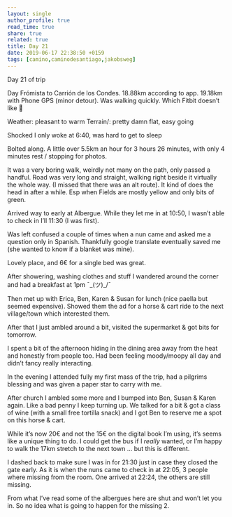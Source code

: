 ```yaml
---
layout: single
author_profile: true
read_time: true
share: true
related: true
title: Day 21
date: 2019-06-17 22:38:50 +0159
tags: [camino,caminodesantiago,jakobsweg]
---
```


Day 21 of trip 

Day Frómista to Carrión de los Condes. 18.88km according to app. 19.18km with Phone GPS (minor detour). Was walking quickly. Which Fitbit doesn’t like 🙂

Weather: pleasant to warm
Terrain/: pretty damn flat, easy going 

Shocked I only woke at 6:40, was hard to get to sleep 

Bolted along. A little over 5.5km an hour for 3 hours 26 minutes, with only 4 minutes rest / stopping for photos.

It was a very boring walk, weirdly not many on the path, only passed a handful. Road was very long and straight, walking right beside it virtually the whole way. (I missed that there was an alt route). It kind of does the head in after a while. Esp when Fields are mostly yellow and only bits of green.

Arrived way to early at Albergue. While they let me in at 10:50, I wasn’t able to check in I’ll 11:30 (I was first). 

Was left confused a couple of times when a nun came and asked me a question only in Spanish. Thankfully google translate eventually saved me (she wanted to know if a blanket was mine).

Lovely place, and 6€ for a single bed was great.

After showering, washing clothes and stuff I wandered around the corner and had a breakfast at 1pm ‪¯\_(ツ)_/¯‬ 

Then met up with Erica, Ben, Karen & Susan for lunch (nice paella but seemed expensive). Showed them the ad for a horse & cart ride to the next village/town which interested them.

After that I just ambled around a bit, visited the supermarket & got bits for tomorrow.

I spent a bit of the afternoon hiding in the dining area away from the heat and honestly from people too. Had been feeling moody/moopy all day and didn’t fancy really interacting.

In the evening I attended fully my first mass of the trip, had a pilgrims blessing and was given a paper star to carry with me.

After church I ambled some more and I bumped into Ben, Susan & Karen again. Like a bad penny I keep turning up. We talked for a bit & got a class of wine (with a small free tortilla snack) and I got Ben to reserve me a spot on this horse & cart.

While it’s now 20€ and not the 15€ on the digital book I’m using, it’s seems like a unique thing to do. I could get the bus if I _really_ wanted, or I’m happy to walk the 17km stretch to the next town … but this is different.

I dashed back to make sure I was in for 21:30 just in case they closed the gate early. As it is when the nuns came to check in at 22:05, 3 people where missing from the room. One arrived at 22:24, the others are still missing.

From what I’ve read some of the albergues here are shut and won’t let you in. So no idea what is going to happen for the missing 2.

